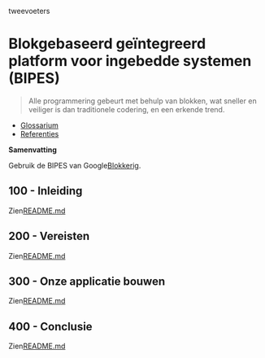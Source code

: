 tweevoeters

# Blokgebaseerd geïntegreerd platform voor ingebedde systemen (BIPES)

> Alle programmering gebeurt met behulp van blokken, wat sneller en veiliger is dan traditionele codering, en een erkende trend.

-   [Glossarium](./GLOSSARY.md)
-   [Referenties](./REFERENCES.md)

**Samenvatting**

Gebruik de BIPES van Google[Blokkerig](https://github.com/vanHeemstraSystems/blockly-demo).

## 100 - Inleiding

Zien[README.md](./100/README.md)

## 200 - Vereisten

Zien[README.md](./200/README.md)

## 300 - Onze applicatie bouwen

Zien[README.md](./300/README.md)

## 400 - Conclusie

Zien[README.md](./400/README.md)
